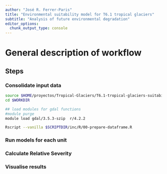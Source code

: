 ```yaml
---
author: "José R. Ferrer-Paris"
title: "Environmental suitability model for T6.1 tropical glaciers"
subtitle: "Analysis of future environmental degradation"
editor_options:
  chunk_output_type: console
---
```


# General description of workflow

## Steps

### Consolidate input data

```sh
source $HOME/proyectos/Tropical-Glaciers/T6.1-tropical-glaciers-suitability-model/env/project-env.sh
cd $WORKDIR

## load modules for gdal functions
#module purge
module load gdal/3.5.3-szip  r/4.2.2

Rscript --vanilla $SCRIPTDIR/inc/R/00-prepare-dataframe.R


```

### Run models for each unit

### Calculate Relative Severity

### Visualise results

